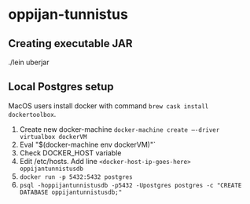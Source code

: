 # oppijan-tunnistus

## Creating executable JAR

./lein uberjar

## Local Postgres setup

MacOS users install docker with command `brew cask install dockertoolbox`.

1. Create new docker-machine `docker-machine create —-driver virtualbox dockerVM`
2. Eval "$(docker-machine env dockerVM)"`
3. Check DOCKER_HOST variable
4. Edit /etc/hosts. Add line `<docker-host-ip-goes-here> oppijantunnistusdb`
5. `docker run -p 5432:5432 postgres`
6. `psql -hoppijantunnistusdb -p5432 -Upostgres postgres -c "CREATE DATABASE oppijantunnistusdb;"`
